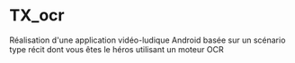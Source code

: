 TX_ocr
======

Réalisation d'une application vidéo-ludique Android basée sur un scénario type récit dont vous êtes le héros utilisant un moteur OCR
